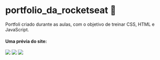 # portfolio_da_rocketseat :purple_heart:

Portfoli criado durante as aulas, com o objetivo de treinar CSS, HTML e JavaScript.

#### Uma prévia do site:

<img src="/home/neo/imagens/desafio223a.png">
<img src="/home/neo/imagens/desafio223b.png">
<img src="/home/neo/imagens/desafio223c.png">
